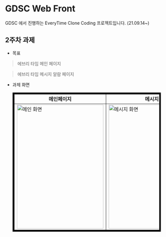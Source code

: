 # GDSC Web Front
 GDSC 에서 진행하는 EveryTime Clone Coding 프로젝트입니다. (21.09.14~)
## 2주차 과제
- 목표
> 에브리 타임 메인 페이지

> 에브리 타임 메시지 알람 페이지
- 과제 화면
  <table border="5" bordercolor="black" >
    <tbody>
      <tr>
        <td  align="center"><b>메인페이지</b></td>
        <td  align="center"><b>메시지</b></td>
      </tr>
    </tbody>
  
    <tbody>
      <tr>
        <td><img width="280px" height="400" alt="메인 화면" src="https://user-images.githubusercontent.com/32264819/134934031-f254f05a-664a-4e71-9d26-fb69c5e0e7d6.png"></td>
        <td><img width="280px" height="400" alt="메시지 화면" src="https://user-images.githubusercontent.com/32264819/134934031-f254f05a-664a-4e71-9d26-fb69c5e0e7d6.png"></td>
      </tr>
    </tbody>
  </table>
